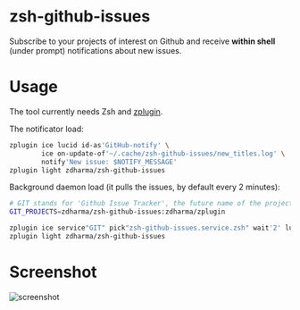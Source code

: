 # zsh-github-issues

Subscribe to your projects of interest on Github and receive **within shell** (under
prompt) notifications about new issues.

# Usage

The tool currently needs Zsh and [zplugin](https://github.com/zdharma/zplugin).

The notificator load:
```zsh
zplugin ice lucid id-as'GitHub-notify' \
        ice on-update-of'~/.cache/zsh-github-issues/new_titles.log' \
        notify'New issue: $NOTIFY_MESSAGE'
zplugin light zdharma/zsh-github-issues
```

Background daemon load (it pulls the issues, by default every 2 minutes):
```zsh
# GIT stands for 'Github Issue Tracker', the future name of the project
GIT_PROJECTS=zdharma/zsh-github-issues:zdharma/zplugin

zplugin ice service"GIT" pick"zsh-github-issues.service.zsh" wait'2' lucid
zplugin light zdharma/zsh-github-issues
```

# Screenshot

![screenshot](https://raw.githubusercontent.com/zdharma/zsh-github-issues/master/img/git.png)
<!-- vim:tw=89
-->
